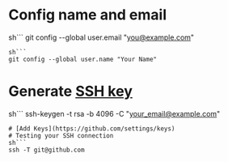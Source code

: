 # Config name and email
sh```
git config --global user.email "you@example.com"
```
sh```
git config --global user.name "Your Name"
```
# Generate [SSH key](https://docs.github.com/en/github/authenticating-to-github/connecting-to-github-with-ssh/generating-a-new-ssh-key-and-adding-it-to-the-ssh-agent)
sh```
ssh-keygen -t rsa -b 4096 -C "your_email@example.com"
```
# [Add Keys](https://github.com/settings/keys)
# Testing your SSH connection
sh```
ssh -T git@github.com
```
